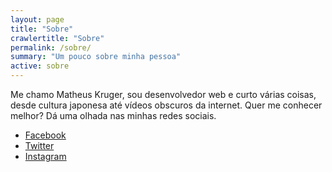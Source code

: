 ```yaml
---
layout: page
title: "Sobre"
crawlertitle: "Sobre"
permalink: /sobre/
summary: "Um pouco sobre minha pessoa"
active: sobre
---
```


Me chamo Matheus Kruger, sou desenvolvedor web e curto várias coisas, desde cultura japonesa até vídeos obscuros da internet. Quer me conhecer melhor? Dá uma olhada nas minhas redes sociais.

* <a href="https://www.facebook.com/mathkruger" target="_blank">Facebook</a>
* <a href="https://twitter.com/_mathkruger" target="_blank">Twitter</a>
* <a href="https://www.instagram.com/mathkruger/" target="_blank">Instagram</a>